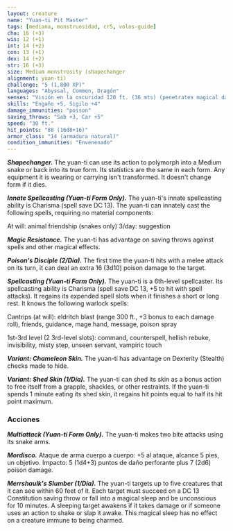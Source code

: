 ```yaml
---
layout: creature
name: "Yuan-ti Pit Master"
tags: [mediana, monstruosidad, cr5, volos-guide]
cha: 16 (+3)
wis: 12 (+1)
int: 14 (+2)
con: 13 (+1)
dex: 14 (+2)
str: 16 (+3)
size: Medium monstrosity (shapechanger
alignment: yuan-ti)
challenge: "5 (1,800 XP)"
languages: "Abyssal, Common, Dragón"
senses: "Visión en la oscuridad 120 ft. (36 mts) (penetrates magical darkness)"
skills: "Engaño +5, Sigilo +4"
damage_immunities: "poison"
saving_throws: "Sab +3, Car +5"
speed: "30 ft."
hit_points: "88 (16d8+16)"
armor_class: "14 (armadura natural)"
condition_immunities: "Envenenado"
---
```


***Shapechanger.*** The yuan-ti can use its action to polymorph into a Medium snake or back into its true form. Its statistics are the same in each form. Any equipment it is wearing or carrying isn't transformed. It doesn't change form if it dies.

***Innate Spellcasting (Yuan-ti Form Only).*** The yuan-ti's innate spellcasting ability is Charisma (spell save DC 13). The yuan-ti can innately cast the following spells, requiring no material components:

At will: animal friendship (snakes only) 3/day: suggestion

***Magic Resistance.*** The yuan-ti has advantage on saving throws against spells and other magical effects.

***Poison's Disciple (2/Día).*** The first time the yuan-ti hits with a melee attack on its turn, it can deal an extra 16 (3d10) poison damage to the target.

***Spellcasting (Yuan-ti Farm Only).*** The yuan-ti is a 6th-level spellcaster. Its spellcasting ability is Charisma (spell save DC 13, +5 to hit with spell attacks). It regains its expended spell slots when it finishes a short or long rest. It knows the following warlock spells:

Cantrips (at will): eldritch blast (range 300 ft., +3 bonus to each damage roll), friends, guidance, mage hand, message, poison spray

1st-3rd level (2 3rd-level slots): command, counterspell, hellish rebuke, invisibility, misty step, unseen servant, vampiric touch

***Variant: Chameleon Skin.*** The yuan-ti has advantage on Dexterity (Stealth) checks made to hide.

***Variant: Shed Skin (1/Día).*** The yuan-ti can shed its skin as a bonus action to free itself from a grapple, shackles, or other restraints. If the yuan-ti spends 1 minute eating its shed skin, it regains hit points equal to half its hit point maximum.

### Acciones

***Multiattack (Yuan-ti Form Only).*** The yuan-ti makes two bite attacks using its snake arms.

***Mordisco.*** Ataque de arma cuerpo a cuerpo: +5 al ataque, alcance 5 pies, un objetivo. Impacto: 5 (1d4+3) puntos de daño perforante plus 7 (2d6) poison damage.

***Merrshaulk's Slumber (1/Día).*** The yuan-ti targets up to five creatures that it can see within 60 feet of it. Each target must succeed on a DC 13 Constitution saving throw or fall into a magical sleep and be unconscious for 10 minutes. A sleeping target awakens if it takes damage or if someone uses an action to shake or slap it awake. This magical sleep has no effect on a creature immune to being charmed.